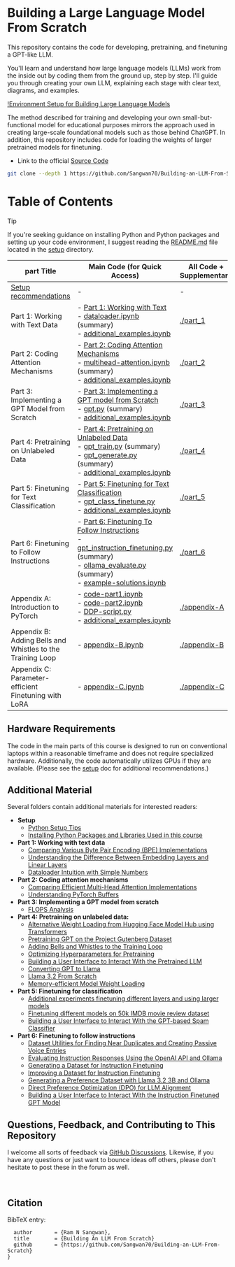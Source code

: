 # Building a Large Language Model From Scratch

This repository contains the code for developing, pretraining, and finetuning a GPT-like LLM.

You'll learn and understand how large language models (LLMs) work from the inside out by coding them from the ground up, step by step. I'll guide you through creating your own LLM, explaining each stage with clear text, diagrams, and examples.

[!Environment Setup for Building Large Language Models ](https://youtu.be/pCrBZckAdGQ)

The method described for training and developing your own small-but-functional model for educational purposes mirrors the approach used in creating large-scale foundational models such as those behind ChatGPT. In addition, this repository includes code for loading the weights of larger pretrained models for finetuning.

- Link to the official [Source Code](https://github.com/Sangwan70/Building-an-LLM-From-Scratch)

```bash
git clone --depth 1 https://github.com/Sangwan70/Building-an-LLM-From-Scratch.git
```
# Table of Contents

<!--  -->

> [!TIP]
> If you're seeking guidance on installing Python and Python packages and setting up your code environment, I suggest reading the [README.md](setup/README.md) file located in the [setup](setup) directory.


| part Title                                              | Main Code (for Quick Access)                                                                                                    | All Code + Supplementary      |
|------------------------------------------------------------|---------------------------------------------------------------------------------------------------------------------------------|-------------------------------|
| [Setup recommendations](setup)                             | -                                                                                                                               | -                             |
| Part 1: Working with Text Data                               | - [Part 1: Working with Text](part_1/01_main-code/part_1.ipynb)<br/>- [dataloader.ipynb](part_1/01_main-code/dataloader.ipynb) (summary)<br/>- [additional_examples.ipynb](part_1/01_main-code/additional_examples.ipynb)               | [./part_1](./part_1)            |
| Part 2: Coding Attention Mechanisms                          | - [Part 2: Coding Attention Mechanisms](part_2/01_main-code/part_2.ipynb)<br/>- [multihead-attention.ipynb](part_2/01_main-code/multihead-attention.ipynb) (summary) <br/>- [additional_examples.ipynb](part_2/01_main-code/additional_examples.ipynb)| [./part_2](./part_2)             |
| Part 3: Implementing a GPT Model from Scratch                | - [Part 3: Implementing a GPT model from Scratch](part_3/01_main-code/part_3.ipynb)<br/>- [gpt.py](part_3/01_main-code/gpt.py) (summary)<br/>- [additional_examples.ipynb](part_3/01_main-code/additional_examples.ipynb) | [./part_3](./part_3)           |
| Part 4: Pretraining on Unlabeled Data                        | - [Part 4: Pretraining on Unlabeled Data](part_4/01_main-code/part_4.ipynb)<br/>- [gpt_train.py](part_4/01_main-code/gpt_train.py) (summary) <br/>- [gpt_generate.py](part_4/01_main-code/gpt_generate.py) (summary) <br/>- [additional_examples.ipynb](part_4/01_main-code/additional_examples.ipynb) | [./part_4](./part_4)              |
| Part 5: Finetuning for Text Classification                   | - [Part 5: Finetuning for Text Classification](part_5/01_main-code/part_5.ipynb)  <br/>- [gpt_class_finetune.py](part_5/01_main-code/gpt_class_finetune.py)  <br/>- [additional_examples.ipynb](part_5/01_main-code/additional_examples.ipynb) | [./part_5](./part_5)              |
| Part 6: Finetuning to Follow Instructions                    | - [Part 6: Finetuning To Follow Instructions](part_6/01_main-code/part_6.ipynb)<br/>- [gpt_instruction_finetuning.py](part_6/01_main-code/gpt_instruction_finetuning.py) (summary)<br/>- [ollama_evaluate.py](part_6/01_main-code/ollama_evaluate.py) (summary)<br/>- [example-solutions.ipynb](part_6/01_main-code/example-solutions.ipynb) | [./part_6](./part_6)  |
| Appendix A: Introduction to PyTorch                        | - [code-part1.ipynb](appendix-A/01_main-code/code-part1.ipynb)<br/>- [code-part2.ipynb](appendix-A/01_main-code/code-part2.ipynb)<br/>- [DDP-script.py](appendix-A/01_main-code/DDP-script.py)<br/>- [additional_examples.ipynb](appendix-A/01_main-code/additional_examples.ipynb) | [./appendix-A](./appendix-A) |
| Appendix B: Adding Bells and Whistles to the Training Loop | - [appendix-B.ipynb](appendix-B/01_main-code/appendix-B.ipynb)                                                          | [./appendix-B](./appendix-B)  |
| Appendix C: Parameter-efficient Finetuning with LoRA       | - [appendix-C.ipynb](appendix-C/01_main-code/appendix-C.ipynb)                                                          | [./appendix-C](./appendix-C) |


## Hardware Requirements

The code in the main parts of this course is designed to run on conventional laptops within a reasonable timeframe and does not require specialized hardware. Additionally, the code automatically utilizes GPUs if they are available. (Please see the [setup](https://github.com/Sangwan70/Building-an-LLM-From-Scratch/blob/main/setup/README.md) doc for additional recommendations.)

## Additional Material

Several folders contain additional materials for interested readers:

- **Setup**
  - [Python Setup Tips](setup/01_optional-python-setup-preferences)
  - [Installing Python Packages and Libraries Used in this course](setup/02_installing-python-libraries)
- **Part 1: Working with text data**
  - [Comparing Various Byte Pair Encoding (BPE) Implementations](part_1/02_bonus_bytepair-encoder)
  - [Understanding the Difference Between Embedding Layers and Linear Layers](part_1/03_bonus_embedding-vs-matmul)
  - [Dataloader Intuition with Simple Numbers](part_1/04_bonus_dataloader-intuition)
- **Part 2: Coding attention mechanisms**
  - [Comparing Efficient Multi-Head Attention Implementations](part_2/02_bonus_efficient-multihead-attention/mha-implementations.ipynb)
  - [Understanding PyTorch Buffers](part_2/03_understanding-buffers/understanding-buffers.ipynb)
- **Part 3: Implementing a GPT model from scratch**
  - [FLOPS Analysis](part_3/02_performance-analysis/flops-analysis.ipynb)
- **Part 4: Pretraining on unlabeled data:**
  - [Alternative Weight Loading from Hugging Face Model Hub using Transformers](part_4/02_alternative_weight_loading/weight-loading-hf-transformers.ipynb)
  - [Pretraining GPT on the Project Gutenberg Dataset](part_4/03_bonus_pretraining_on_gutenberg)
  - [Adding Bells and Whistles to the Training Loop](part_4/04_learning_rate_schedulers)
  - [Optimizing Hyperparameters for Pretraining](part_4/05_bonus_hparam_tuning)
  - [Building a User Interface to Interact With the Pretrained LLM](part_4/06_user_interface)
  - [Converting GPT to Llama](part_4/07_gpt_to_llama)
  - [Llama 3.2 From Scratch](part_4/07_gpt_to_llama/standalone-llama32.ipynb)
  - [Memory-efficient Model Weight Loading](part_4/08_memory_efficient_weight_loading/memory-efficient-state-dict.ipynb)
- **Part 5: Finetuning for classification**
  - [Additional experiments finetuning different layers and using larger models](part_5/02_bonus_additional-experiments)
  - [Finetuning different models on 50k IMDB movie review dataset](part_5/03_bonus_imdb-classification)
  - [Building a User Interface to Interact With the GPT-based Spam Classifier](part_5/04_user_interface)
- **Part 6: Finetuning to follow instructions**
  - [Dataset Utilities for Finding Near Duplicates and Creating Passive Voice Entries](part_6/02_dataset-utilities)
  - [Evaluating Instruction Responses Using the OpenAI API and Ollama](part_6/03_model-evaluation)
  - [Generating a Dataset for Instruction Finetuning](part_6/05_dataset-generation/llama3-ollama.ipynb)
  - [Improving a Dataset for Instruction Finetuning](part_6/05_dataset-generation/reflection-gpt4.ipynb)
  - [Generating a Preference Dataset with Llama 3.2 3B and Ollama](part_6/04_preference-tuning-with-dpo/create-preference-data-ollama.ipynb)
  - [Direct Preference Optimization (DPO) for LLM Alignment](part_6/04_preference-tuning-with-dpo/dpo-from-scratch.ipynb)
  - [Building a User Interface to Interact With the Instruction Finetuned GPT Model](part_6/06_user_interface)


## Questions, Feedback, and Contributing to This Repository


I welcome all sorts of feedback via [GitHub Discussions](https://github.com/Sangwan70/Building-an-LLM-From-Scratch/discussions). Likewise, if you have any questions or just want to bounce ideas off others, please don't hesitate to post these in the forum as well.

&nbsp;
## Citation

BibTeX entry:

```
  author       = {Ram N Sangwan},
  title        = {Building An LLM From Scratch}
  github       = {https://github.com/Sangwan70/Building-an-LLM-From-Scratch}
}
```
